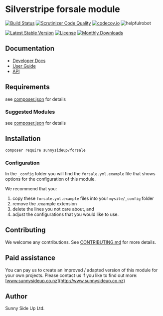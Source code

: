 # Silverstripe forsale module
[![Build Status](https://travis-ci.org/sunnysideup/silverstripe-forsale.svg?branch=master)](https://travis-ci.org/sunnysideup/silverstripe-forsale)
[![Scrutinizer Code Quality](https://scrutinizer-ci.com/g/sunnysideup/silverstripe-forsale/badges/quality-score.png?b=master)](https://scrutinizer-ci.com/g/sunnysideup/silverstripe-forsale/?branch=master)
[![codecov.io](https://codecov.io/github/sunnysideup/silverstripe-forsale/coverage.svg?branch=master)](https://codecov.io/github/sunnysideup/silverstripe-forsale?branch=master)
![helpfulrobot](https://helpfulrobot.io/sunnysideup/forsale/badge)

[![Latest Stable Version](https://poser.pugx.org/sunnysideup/forsale/version)](https://packagist.org/packages/sunnysideup/forsale)
[![License](https://poser.pugx.org/sunnysideup/forsale/license)](https://packagist.org/packages/sunnysideup/forsale)
[![Monthly Downloads](https://poser.pugx.org/sunnysideup/forsale/d/monthly)](https://packagist.org/packages/sunnysideup/forsale)


## Documentation



 * [Developer Docs](docs/en/INDEX.md)
 * [User Guide](docs/en/userguide.md)
 * [API](http://ssmods.com/apis/forsale/docs/en/api/)

## Requirements



see [composer.json](composer.json) for details

### Suggested Modules



see [composer.json](composer.json) for details


## Installation


```
composer require sunnysideup/forsale
```

### Configuration



In the `_config` folder you will find the `forsale.yml.example`
file that shows options for the configuration of this module.

We recommend that you:

  1. copy these `forsale.yml.example` files into your
`mysite/_config` folder
  2. remove the .example extension
  3. delete the lines you not care about, and
  4. adjust the configurations that you would like to use.


## Contributing



We welcome any contributions. See [CONTRIBUTING.md](CONTRIBUTING.md) for more details.

## Paid assistance



You can pay us to create an improved / adapted version of this module for your own projects.  Please contact us if you like to find out more: [www.sunnysideup.co.nz](http://www.sunnysideup.co.nz)

## Author



Sunny Side Up Ltd.
